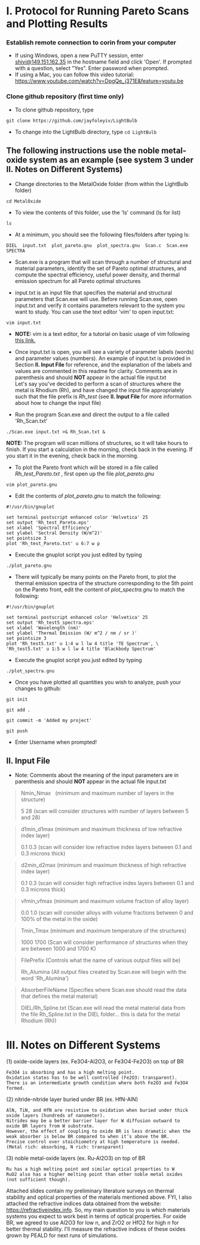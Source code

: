 # I. Protocol for Running Pareto Scans and Plotting Results

### Establish remote connection to corin from your computer
- If using Windows, open a new PuTTY session, enter shivi@149.151.162.35 in the hostname field and click 'Open'.  If prompted with a question, select "Yes".  Enter password when prompted.
- If using a Mac, you can follow this video tutorial: https://www.youtube.com/watch?v=DpgQe_j371E&feature=youtu.be 

### Clone github repository (first time only)
- To clone github repository, type

`git clone https://github.com/jayfoleyiv/LightBulb`

- To change into the LightBulb directory, type
`cd LightBulb`

## The following instructions use the noble metal-oxide system as an example (see system 3 under II. Notes on Different Systems)

- Change directories to the MetalOxide folder (from within the LightBulb folder)

`cd MetalOxide`

- To view the contents of this folder, use the 'ls' command (ls for list)

`ls`

- At a minimum, you should see the following files/folders after typing ls:

`DIEL  input.txt  plot_pareto.gnu  plot_spectra.gnu  Scan.c  Scan.exe  SPECTRA`

- Scan.exe is a program that will scan through a number of structural and material parameters, identify the set of Pareto optimal structures, and compute the spectral efficiency, useful power density, and thermal emission spectrum for all Pareto optimal structures

- input.txt is an input file that specifies the material and structural parameters that Scan.exe will use.  Before running Scan.exe, open input.txt and verify it contains parameters relevant to the system you want to study.  You can use the text editor 'vim' to open input.txt:

`vim input.txt`

- <b> NOTE: </b> vim is a text editor, for a tutorial on basic usage of vim following [this link.](http://www.openvim.com/)

- Once input.txt is open, you will see a variety of parameter labels (words) and parameter values (numbers).  An example of input.txt is provided in Section <b> II. Input File </b> for reference, and the explanation of the labels and values are commented in this readme for clarity.  Comments are in parenthesis and should <b> NOT </b> appear in the actual file input.txt  
Let's say you've decided to perform a scan of structures where the metal is Rhodium (Rh), and have changed the input file appropriately such that the file prefix is <i> Rh_test </i> (see <b> II. Input File </b> for more information about how to change the input file)

- Run the program Scan.exe and direct the output to a file called 'Rh_Scan.txt'

`./Scan.exe input.txt >& Rh_Scan.txt &`

<b> NOTE: </b> The program will scan millions of structures, so it will take hours to finish.  If you start a calculation in the morning, check back in the evening.  If you start it in the evening, check back in the morning.

- To plot the Pareto front which will be stored in a file called <i> Rh_test_Pareto.txt </i>, first open up the file <i> plot_pareto.gnu </i>

`vim plot_pareto.gnu`

- Edit the contents of <i> plot_pareto.gnu </i> to match the following:

```gnuplot 
#!/usr/bin/gnuplot

set terminal postscript enhanced color 'Helvetica' 25
set output 'Rh_test_Pareto.eps'
set xlabel 'Spectral Efficiency'
set ylabel 'Sectral Density (W/m^2)'
set pointsize 3
plot 'Rh_test_Pareto.txt' u 6:7 w p
```

- Execute the gnuplot script you just edited by typing

`./plot_pareto.gnu`

- There will typically be many points on the Pareto front, to plot the thermal emission spectra of the structure corresponding to the 5th point on the Pareto front, edit the content of <i> plot_spectra.gnu </i> to match the following:

```gnuplot 
#!/usr/bin/gnuplot

set terminal postscript enhanced color 'Helvetica' 25
set output 'Rh_test5_spectra.eps'
set xlabel 'Wavelength (nm)'
set ylabel 'Thermal Emission (W/ m^2 / nm / sr )'
set pointsize 3
plot 'Rh_test5.txt' u 1:4 w l lw 4 title 'TE Spectrum', \
'Rh_test5.txt' u 1:5 w l lw 4 title 'Blackbody Spectrum'
```

- Execute the gnuplot script you just edited by typing

`./plot_spectra.gnu`

- Once you have plotted all quantities you wish to analyze, push your changes to github:

`git init`

`git add .`

`git commit -m 'Added my project'`

`git push`

- Enter Username when prompted!

## II. Input File
- Note: Comments about the meaning of the input parameters are in parenthesis and should <b> NOT </b> appear in the actual file input.txt

>Nmin_Nmax   (minimum and maximum number of layers in the structure) 
>
>5 28        (scan will consider structures with number of layers between 5 and 28)

>d1min_d1max (minimum and maximum thickness of low refractive index layer) 
>
>0.1  0.3    (scan will consider low refractive index layers between 0.1 and 0.3 microns thick)
 
>d2min_d2max  (minimum and maximum thickness of high refractive index layer) 
>
>0.1  0.3     (scan will consider high refractive index layers between 0.1 and 0.3 microns thick)

>vfmin_vfmax  (minimum and maximum volume fraction of alloy layer)
>
>0.0 1.0      (scan will consider alloys with volume fractions between 0 and 100% of the metal in the oxide)

>Tmin_Tmax    (minimum and maximum temperature of the structures)
>
>1000 1700    (Scan will consider performance of structures when they are between 1000 and 1700 K)

>FilePrefix   (Controls what the name of various output files will be)
>
>Rh_Alumina   (All output files created by Scan.exe will begin with the word 'Rh_Alumina')

>AbsorberFileName (Specifies where Scan.exe should read the data that defines the metal material)
>
>DIEL/Rh_Spline.txt (Scan.exe will read the metal material data from the file Rh_Spline.txt in the DIEL folder... this is data for the metal Rhodium (Rh))


# III. Notes on Different Systems
(1) oxide-oxide layers (ex. Fe3O4-Al2O3, or Fe3O4-Fe2O3) on top of BR

    Fe3O4 is absorbing and has a high melting point.
    Oxidation states has to be well controlled (Fe2O3: transparent).
    There is an intermediate growth condition where both Fe2O3 and Fe3O4 formed.

(2) nitride-nitride layer buried under BR (ex. HfN-AlN)

    AlN, TiN, and HfN are resistive to oxidation when buried under thick oxide layers (hundreds of nanometer). 
    Nitrides may be a better barrier layer for W diffusion outward to oxide BR layers from W substrate.
    However, the effect of coupling to oxide BR is less dramatic when the weak absorber is below BR compared to when it’s above the BR.
    Precise control over stoichiometry at high temperature is needed. (Metal rich: absorbing, N rich: transparent)

(3) noble metal-oxide layers (ex. Ru-Al2O3) on top of BR

    Ru has a high melting point and similar optical properties to W
    RuO2 also has a higher melting point than other noble metal oxides (not sufficient though).

Attached slides contain my preliminary literature surveys on thermal stability and optical properties of the materials mentioned above. FYI, I also attached the refractive indices data obtained from the website: https://refractiveindex.info. So, my main question to you is which materials systems you expect to work best in terms of optical properties. For oxide BR, we agreed to use Al2O3 for low n, and ZrO2 or HfO2 for high n for better thermal stability. I'll measure the refractive indices of these oxides grown by PEALD for next runs of simulations.
